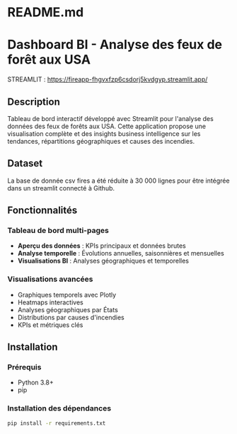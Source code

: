 # README.md

# Dashboard BI - Analyse des feux de forêt aux USA
STREAMLIT : https://fireapp-fhgvxfzp6csdorj5kvdgyp.streamlit.app/

## Description

Tableau de bord interactif développé avec Streamlit pour l'analyse des données des feux de forêts aux USA. Cette application propose une visualisation complète et des insights business intelligence sur les tendances, répartitions géographiques et causes des incendies.

## Dataset
La base de donnée csv fires a été réduite à 30 000 lignes pour être intégrée dans un streamlit connecté à Github.

## Fonctionnalités

### **Tableau de bord multi-pages**
- **Aperçu des données** : KPIs principaux et données brutes
- **Analyse temporelle** : Évolutions annuelles, saisonnières et mensuelles  
- **Visualisations BI** : Analyses géographiques et temporelles

### **Visualisations avancées**
- Graphiques temporels avec Plotly
- Heatmaps interactives
- Analyses géographiques par États
- Distributions par causes d'incendies
- KPIs et métriques clés

## Installation

### Prérequis
- Python 3.8+
- pip

### Installation des dépendances
```bash
pip install -r requirements.txt
